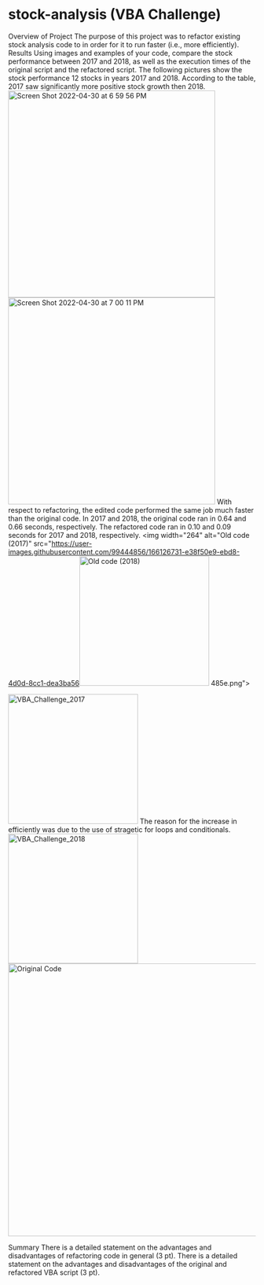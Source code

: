 # stock-analysis (VBA Challenge)
Overview of Project
The purpose of this project was to refactor existing stock analysis code to in order for it to run faster (i.e., more efficiently). 
Results
Using images and examples of your code, compare the stock performance between 2017 and 2018, as well as the execution times of the original script and the refactored script.
The following pictures show the stock performance 12 stocks in years 2017 and 2018. According to the table, 2017 saw significantly more positive stock growth then 2018. 
<img width="421" alt="Screen Shot 2022-04-30 at 6 59 56 PM" src="https://user-images.githubusercontent.com/99444856/166126559-1de527e2-4c8d-4f44-89da-098fff832319.png">
<img width="421" alt="Screen Shot 2022-04-30 at 7 00 11 PM" src="https://user-images.githubusercontent.com/99444856/166126564-c137fdf0-a1ae-4ea0-ab77-eec9181ccfd9.png">
With respect to refactoring, the edited code performed the same job much faster than the original code. In 2017 and 2018, the original code ran in 0.64 and 0.66 seconds, respectively. The refactored code ran in 0.10 and 0.09 seconds for 2017 and 2018, respectively. 
<img width="264" alt="Old code (2017)" src="https://user-images.githubusercontent.com/99444856/166126731-e38f50e9-ebd8-4d0d-8cc1-dea3ba56<img width="264" alt="Old code (2018)" src="https://user-images.githubusercontent.com/99444856/166126734-92b78387-7647-4c92-8086-c81c986b5347.png">
485e.png">

<img width="264" alt="VBA_Challenge_2017" src="https://user-images.githubusercontent.com/99444856/166126727-fead9f05-312c-4fb8-bd5d-8dd95c83434e.png">
The reason for the increase in efficiently was due to the use of stragetic for loops and conditionals. 
<img width="264" alt="VBA_Challenge_2018" src="https://user-images.githubusercontent.com/99444856/166126728-771f1bdf-7d48-41fe-9b03-7732090d669d.png">


<img width="555" alt="Original Code " src="https://user-images.githubusercontent.com/99444856/166126666-9a1738b4-d7c8-46c6-a940-ad34300a270b.png">


Summary
There is a detailed statement on the advantages and disadvantages of refactoring code in general (3 pt).
There is a detailed statement on the advantages and disadvantages of the original and refactored VBA script (3 pt).
